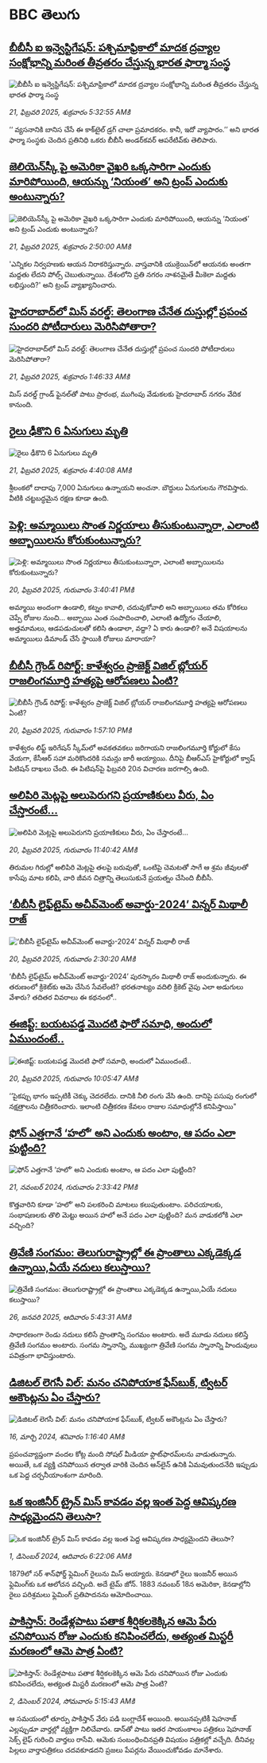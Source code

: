 # BBC తెలుగు## [బీబీసీ ఐ ఇన్వెస్టిగేషన్‌: పశ్చిమాఫ్రికాలో మాదక ద్రవ్యాల సంక్షోభాన్ని మరింత తీవ్రతరం చేస్తున్న భారత ఫార్మా సంస్థ](https://www.bbc.com/telugu/articles/cy7gergrnd3o?at_campaign=githubrss)![బీబీసీ ఐ ఇన్వెస్టిగేషన్‌: పశ్చిమాఫ్రికాలో మాదక ద్రవ్యాల సంక్షోభాన్ని మరింత తీవ్రతరం చేస్తున్న భారత ఫార్మా సంస్థ](https://ichef.bbci.co.uk/ace/standard/240/cpsprodpb/0b36/live/f873ab20-efaf-11ef-bd1b-d536627785f2.png)_21, ఫిబ్రవరి 2025, శుక్రవారం 5:32:55 AMకి_‘‘ వ్యసనానికి బానిస చేసే ఈ కాక్‌టైల్ డ్రగ్ చాలా ప్రమాదకరం. కానీ, ఇదో వ్యాపారం.’’ అని భారత ఫార్మా సంస్థకు చెందిన ప్రతినిధి ఒకరు బీబీసీ అండర్‌కవర్ ఆపరేటివ్‌కు తెలిపారు.## [జెలియెన్‌స్కీ పై అమెరికా వైఖరి ఒక్కసారిగా ఎందుకు మారిపోయింది, ఆయన్ను ‘నియంత’ అని ట్రంప్ ఎందుకు అంటున్నారు?](https://www.bbc.com/telugu/articles/c9q4vxnlv7xo?at_campaign=githubrss)![జెలియెన్‌స్కీ పై అమెరికా వైఖరి ఒక్కసారిగా ఎందుకు మారిపోయింది, ఆయన్ను ‘నియంత’ అని ట్రంప్ ఎందుకు అంటున్నారు?](https://ichef.bbci.co.uk/ace/standard/240/cpsprodpb/c94f/live/0e101a50-efff-11ef-a319-fb4e7360c4ec.jpg)_21, ఫిబ్రవరి 2025, శుక్రవారం 2:50:00 AMకి_'ఎన్నికల నిర్వహణకు ఆయన నిరాకరిస్తున్నారు. వాస్తవానికి యుక్రెయిన్‌లో ఆయనకు అంతగా మద్దతు లేదని పోల్స్ చెబుతున్నాయి. దేశంలోని ప్రతి నగరం నాశనమైతే మీకెలా మద్దతు లభిస్తుంది?' అని ట్రంప్ వ్యాఖ్యానించారు.## [హైదరాబాద్‌లో మిస్ వరల్డ్: తెలంగాణ చేనేత దుస్తుల్లో ప్రపంచ సుందరి పోటీదారులు మెరిసిపోతారా?](https://www.bbc.com/telugu/articles/cyvey4gqpmjo?at_campaign=githubrss)![హైదరాబాద్‌లో మిస్ వరల్డ్: తెలంగాణ చేనేత దుస్తుల్లో ప్రపంచ సుందరి పోటీదారులు మెరిసిపోతారా?](https://ichef.bbci.co.uk/ace/standard/240/cpsprodpb/c347/live/c102d5c0-eff1-11ef-8651-59d929baf74c.jpg)_21, ఫిబ్రవరి 2025, శుక్రవారం 1:46:33 AMకి_మిస్ వరల్డ్ గ్రాండ్ ఫైనల్‌తో పాటు ప్రారంభ, ముగింపు వేడుకలకు హైదరాబాద్ నగరం  వేదిక కానుంది.## [రైలు ఢీకొని 6 ఏనుగులు మృతి ](https://www.bbc.com/telugu/articles/c89ylkp7j1eo?at_campaign=githubrss)![రైలు ఢీకొని 6 ఏనుగులు మృతి ](https://ichef.bbci.co.uk/ace/standard/240/cpsprodpb/f574/live/789cd350-effe-11ef-a319-fb4e7360c4ec.jpg)_21, ఫిబ్రవరి 2025, శుక్రవారం 4:40:08 AMకి_శ్రీలంకలో దాదాపు 7,000 ఏనుగులు ఉన్నాయని అంచనా. బౌద్ధులు ఏనుగులను గౌరవిస్తారు. వీటికి చట్టబద్ధమైన రక్షణ కూడా ఉంది.## [పెళ్లి: అమ్మాయిలు సొంత నిర్ణయాలు తీసుకుంటున్నారా, ఎలాంటి అబ్బాయిలను కోరుకుంటున్నారు? ](https://www.bbc.com/telugu/articles/c201jxevxj8o?at_campaign=githubrss)![పెళ్లి: అమ్మాయిలు సొంత నిర్ణయాలు తీసుకుంటున్నారా, ఎలాంటి అబ్బాయిలను కోరుకుంటున్నారు? ](https://ichef.bbci.co.uk/ace/standard/240/cpsprodpb/f039/live/8d034ae0-ef9a-11ef-87b4-1d3847943481.jpg)_20, ఫిబ్రవరి 2025, గురువారం 3:40:41 PMకి_అమ్మాయి అందంగా ఉండాలి, కట్నం కావాలి, చదువుకోవాలి అని అబ్బాయిలు తమ కోరికలు చెప్పే రోజుల నుంచి… అబ్బాయి ఎంత సంపాదించాలి, ఎలాంటి ఉద్యోగం చేయాలి, అత్తమామలు, ఆడపడుచులతో కలిసి ఉండాలా, వద్దా? ఏ కారు ఉండాలి? అనే విషయాలను అమ్మాయిలు డిమాండ్ చేసే స్థాయికి రోజులు మారాయా?## [బీబీసీ గ్రౌండ్ రిపోర్ట్: కాళేశ్వరం ప్రాజెక్ట్ విజిల్ బ్లోయర్ రాజలింగమూర్తి హత్యపై ఆరోపణలు ఏంటి?](https://www.bbc.com/telugu/articles/cedl0y63vg5o?at_campaign=githubrss)![బీబీసీ గ్రౌండ్ రిపోర్ట్: కాళేశ్వరం ప్రాజెక్ట్ విజిల్ బ్లోయర్ రాజలింగమూర్తి హత్యపై ఆరోపణలు ఏంటి?](https://ichef.bbci.co.uk/ace/standard/240/cpsprodpb/3cbf/live/c1031060-ef8f-11ef-87b4-1d3847943481.jpg)_20, ఫిబ్రవరి 2025, గురువారం 1:57:10 PMకి_కాళేశ్వరం లిఫ్ట్ ఇరిగేషన్ స్కీమ్‌లో అవకతవకలు జరిగాయని రాజలింగమూర్తి కోర్టులో కేసు వేయగా, కేసీఆర్ సహా మరికొందరికి సమన్లు జారీ అయ్యాయి.  దీనిపై బీఆర్ఎస్  హైకోర్టులో క్వాష్ పిటిషన్ దాఖలు చేంది. ఈ పిటిషన్‌పై ఫిబ్రవరి 20న విచారణ జరగాల్సి ఉంది.## [అలిపిరి మెట్లపై అలుపెరుగని ప్రయాణికులు వీరు, ఏం చేస్తారంటే...](https://www.bbc.com/telugu/articles/cj0q8g5yl89o?at_campaign=githubrss)![అలిపిరి మెట్లపై అలుపెరుగని ప్రయాణికులు వీరు, ఏం చేస్తారంటే...](https://ichef.bbci.co.uk/ace/standard/240/cpsprodpb/6c41/live/c3eb13f0-ef75-11ef-966d-25c015c09dbc.jpg)_20, ఫిబ్రవరి 2025, గురువారం 11:40:42 AMకి_తిరుమల గిరుల్లో అలిపిరి మెట్లపై  తలపై బరువుతో, ఒంటిపై చెమటతో సాగే ఆ శ్రమ జీవులతో కాసేపు మాట కలిపి, వారి జీవన చిత్రాన్ని తెలుసుకునే ప్రయత్నం చేసింది బీబీసీ.## [‘బీబీసీ లైఫ్‌టైమ్ అచీవ్‌మెంట్ అవార్డు-2024’ విన్నర్ మిథాలీ రాజ్](https://www.bbc.com/telugu/articles/cn4m417d8g9o?at_campaign=githubrss)![‘బీబీసీ లైఫ్‌టైమ్ అచీవ్‌మెంట్ అవార్డు-2024’ విన్నర్ మిథాలీ రాజ్](https://ichef.bbci.co.uk/ace/standard/240/cpsprodpb/48f3/live/4a5a4a20-ef2e-11ef-855c-1dd88cc7dccb.png)_20, ఫిబ్రవరి 2025, గురువారం 2:30:20 AMకి_‘బీబీసీ లైఫ్‌టైమ్ అచీవ్‌మెంట్ అవార్డు-2024’ పురస్కారం మిథాలీ రాజ్ అందుకున్నారు. ఈ తరుణంలో క్రికెట్‌కు ఆమె చేసిన సేవలేంటి? భరతనాట్యం వదిలి క్రికెట్ వైపు ఎలా అడుగులు వేశారు? తదితర వివరాలు ఈ కథనంలో..## [ఈజిప్ట్: బయటపడ్డ మొదటి ఫారో సమాధి, అందులో ఏముందంటే..](https://www.bbc.com/telugu/articles/cq6y4l2lyppo?at_campaign=githubrss)![ఈజిప్ట్: బయటపడ్డ మొదటి ఫారో సమాధి, అందులో ఏముందంటే..](https://ichef.bbci.co.uk/ace/standard/240/cpsprodpb/e66f/live/d02bdc20-ef67-11ef-a467-85bd361ad9bb.jpg)_20, ఫిబ్రవరి 2025, గురువారం 10:05:47 AMకి_‘‘పైకప్పు భాగం ఇప్పటికీ చెక్కు చెదరలేదు. దానికి నీలి రంగు వేసి ఉంది. దానిపై పసుపు రంగులో నక్షత్రాలను చిత్రీకరించారు. ఇలాంటి చిత్రీకరణ కేవలం రాజుల సమాధుల్లోనే కనిపిస్తాయి"## [ఫోన్ ఎత్తగానే ‘హలో’ అని ఎందుకు అంటాం, ఆ పదం ఎలా పుట్టింది?](https://www.bbc.com/telugu/articles/cgj7x7gdjq4o?at_campaign=githubrss)![ఫోన్ ఎత్తగానే ‘హలో’ అని ఎందుకు అంటాం, ఆ పదం ఎలా పుట్టింది?](https://ichef.bbci.co.uk/ace/standard/240/cpsprodpb/0618/live/7a20ebb0-a807-11ef-b21e-5359bd56d02f.jpg)_21, నవంబర్ 2024, గురువారం 2:33:42 PMకి_కొత్తవారిని కూడా ‘హలో’ అని పలకరించి మాటలు కలుపుతుంటాం.  పరిచయాలకు, సంభాషణలకు తొలి మెట్టు అయిన హలో అనే పదం ఎలా పుట్టింది? మన వాడుకలోకి ఎలా వచ్చింది?## [త్రివేణి సంగమం: తెలుగురాష్ట్రాల్లో ఈ ప్రాంతాలు ఎక్కడెక్కడ ఉన్నాయి,ఏయే నదులు కలుస్తాయి? ](https://www.bbc.com/telugu/articles/cz7elrr17jeo?at_campaign=githubrss)![త్రివేణి సంగమం: తెలుగురాష్ట్రాల్లో ఈ ప్రాంతాలు ఎక్కడెక్కడ ఉన్నాయి,ఏయే నదులు కలుస్తాయి? ](https://ichef.bbci.co.uk/ace/standard/240/cpsprodpb/9dad/live/7f50e780-da42-11ef-a37f-eba91255dc3d.jpg)_26, జనవరి 2025, ఆదివారం 5:43:31 AMకి_సాధారణంగా రెండు నదులు కలిసే ప్రాంతాన్ని సంగమం అంటారు. అదే మూడు నదులు కలిస్తే త్రివేణి సంగమం అంటారు. సంగమ స్నానాన్ని, ముఖ్యంగా త్రివేణి సంగమ స్నానాన్ని హిందువులు పవిత్రంగా భావిస్తుంటారు.## [డిజిటల్ లెగసీ విల్: మనం చనిపోయాక ఫేస్‌బుక్, ట్విటర్‌ అకౌంట్లను ఏం చేస్తారు?](https://www.bbc.com/telugu/articles/cx0zl1qeyq2o?at_campaign=githubrss)![డిజిటల్ లెగసీ విల్: మనం చనిపోయాక ఫేస్‌బుక్, ట్విటర్‌ అకౌంట్లను ఏం చేస్తారు?](https://ichef.bbci.co.uk/ace/standard/240/cpsprodpb/bea2/live/2323ffd0-e2d4-11ee-9410-0f893255c2a0.jpg)_16, మార్చి 2024, శనివారం 1:16:40 AMకి_ప్రపంచవ్యాప్తంగా వందల కోట్ల మంది సోషల్ మీడియా ఫ్లాట్‌ఫారమ్‌లను వాడుతున్నారు. అయితే, ఒక వ్యక్తి చనిపోయిన తర్వాత వారికి చెందిన ఆన్‌లైన్ ఉనికి ఏమవుతుందనేది ఇప్పుడు ఒక పెద్ద చర్చనీయాంశంగా మారింది.## [ఒక ఇంజినీర్ ట్రైన్ మిస్ కావడం వల్ల ఇంత పెద్ద ఆవిష్కరణ సాధ్యమైందని తెలుసా?](https://www.bbc.com/telugu/articles/c774y4mdrgdo?at_campaign=githubrss)![ఒక ఇంజినీర్ ట్రైన్ మిస్ కావడం వల్ల ఇంత పెద్ద ఆవిష్కరణ సాధ్యమైందని తెలుసా?](https://ichef.bbci.co.uk/ace/standard/240/cpsprodpb/d07c/live/d2f92490-ab19-11ef-8264-5f9791599833.jpg)_1, డిసెంబర్ 2024, ఆదివారం 6:22:06 AMకి_1879లో సర్ శాన్‌ఫోర్డ్ ఫ్లెమింగ్ రైలును మిస్ అయ్యారు. కెనడాలో రైలు ఇంజనీర్ అయిన ఫ్లెమింగ్‌కు ఒక ఆలోచన వచ్చింది. అదే టైమ్ జోన్‌. 
1883 నవంబర్ 18న అమెరికా, కెనడాల్లోని రైలు పరిశ్రమలు ఫ్లెమింగ్ ప్రతిపాదనను ఆమోదించాయి.## [పాకిస్తాన్: రెండేళ్లపాటు పతాక శీర్షికలకెక్కిన ఆమె పేరు  చనిపోయిన రోజు ఎందుకు కనిపించలేదు,  అత్యంత మిస్టరీ మరణంలో ఆమె పాత్ర ఏంటి? ](https://www.bbc.com/telugu/articles/c33dnv8l5yro?at_campaign=githubrss)![పాకిస్తాన్: రెండేళ్లపాటు పతాక శీర్షికలకెక్కిన ఆమె పేరు  చనిపోయిన రోజు ఎందుకు కనిపించలేదు,  అత్యంత మిస్టరీ మరణంలో ఆమె పాత్ర ఏంటి? ](https://ichef.bbci.co.uk/ace/standard/240/cpsprodpb/62a1/live/cea16000-aff7-11ef-bdf5-b7cb2fa86e10.png)_2, డిసెంబర్ 2024, సోమవారం 5:15:43 AMకి_ఆ సమయంలో తూర్పు పాకిస్తాన్ వేరు పడి బంగ్లాదేశ్ అయింది. అయినప్పటికీ షెహనాజ్ ఎల్లప్పుడూ వార్తల్లో వ్యక్తిగా నిలిచేవారు. డాన్‌తో పాటు ఇతర సాయంకాలం పత్రికలు షెహనాజ్ సెక్స్ లైఫ్ గురించి వార్తలు రాసేవి. ఆమెకు సంబంధించినప్రతి విషయం పత్రికల్లో వచ్చేది. దీనివల్ల పిల్లలు వార్తాపత్రికలు చదవకూడదని ప్రజలు పేపర్లను వేయించుకోవడం మానేశారు.